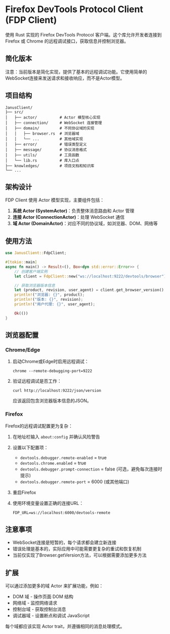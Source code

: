 # Firefox DevTools Protocol Client (FDP Client)

使用 Rust 实现的 Firefox DevTools Protocol 客户端。这个库允许开发者连接到 Firefox 或 Chrome 的远程调试接口，获取信息并控制浏览器。

## 简化版本

注意：当前版本是简化实现，提供了基本的远程调试功能。它使用简单的WebSocket连接来发送请求和接收响应，而不是Actor模型。

## 项目结构

```
JanusClient/
├── src/
│   ├── actor/          # Actor 模型核心实现
│   ├── connection/     # WebSocket 连接管理
│   ├── domain/         # 不同协议域的实现
│   │   ├── browser.rs  # 浏览器域
│   │   └── ...         # 其他域实现
│   ├── error/          # 错误类型定义
│   ├── message/        # 协议消息格式
│   ├── utils/          # 工具函数
│   └── lib.rs          # 库入口点
├── knowledges/         # 项目文档和知识库
└── ...
```

## 架构设计

FDP Client 使用 Actor 模型实现，主要组件包括：

1. **系统 Actor (SystemActor)**：负责整体消息路由和 Actor 管理
2. **连接 Actor (ConnectionActor)**：处理 WebSocket 通信
3. **域 Actor (DomainActor)**：对应不同的协议域，如浏览器、DOM、网络等

## 使用方法

```rust
use JanusClient::FdpClient;

#[tokio::main]
async fn main() -> Result<(), Box<dyn std::error::Error>> {
    // 创建客户端实例
    let client = FdpClient::new("ws://localhost:9222/devtools/browser");

    // 获取浏览器版本信息
    let (product, revision, user_agent) = client.get_browser_version().await?;
    println!("浏览器: {}", product);
    println!("版本: {}", revision);
    println!("用户代理: {}", user_agent);

    Ok(())
}
```

## 浏览器配置

### Chrome/Edge

1. 启动Chrome或Edge时启用远程调试：
   ```
   chrome --remote-debugging-port=9222
   ```

2. 验证远程调试是否工作：
   ```
   curl http://localhost:9222/json/version
   ```

   应该返回包含浏览器版本信息的JSON。

### Firefox

Firefox的远程调试配置更为复杂：

1. 在地址栏输入 `about:config` 并确认风险警告

2. 设置以下配置项：
   - `devtools.debugger.remote-enabled` = true
   - `devtools.chrome.enabled` = true
   - `devtools.debugger.prompt-connection` = false (可选，避免每次连接时提示)
   - `devtools.debugger.remote-port` = 6000 (或其他端口)

3. 重启Firefox

4. 使用环境变量设置正确的连接URL：
   ```
   FDP_URL=ws://localhost:6000/devtools-remote
   ```

## 注意事项

- WebSocket连接是短暂的，每个请求都会建立新连接
- 错误处理是基本的，实际应用中可能需要更复杂的重试和恢复机制
- 当前仅实现了Browser.getVersion方法，可以根据需要添加更多方法

## 扩展

可以通过添加更多的域 Actor 来扩展功能，例如：

- DOM 域 - 操作页面 DOM 结构
- 网络域 - 监控网络请求
- 控制台域 - 获取控制台消息
- 调试器域 - 设置断点和调试 JavaScript

每个域都应该实现 Actor trait，并遵循相同的消息处理模式。
